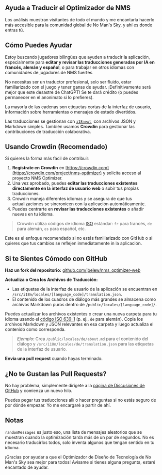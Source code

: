## Ayuda a Traducir el Optimizador de NMS

Los análisis muestran visitantes de todo el mundo y me encantaría hacerlo más accesible para la comunidad global de No Man's Sky, y ahí es donde entras tú.

## Cómo Puedes Ayudar

Estoy buscando jugadores bilingües que ayuden a traducir la aplicación, especialmente para **editar y revisar las traducciones generadas por IA en francés, alemán y español**, o para trabajar en otros idiomas con comunidades de jugadores de NMS fuertes.

No necesitas ser un traductor profesional, solo ser fluido, estar familiarizado con el juego y tener ganas de ayudar. ¡Definitivamente será mejor que este desastre de ChatGPT! Se te dará crédito (o puedes permanecer en el anonimato si lo prefieres).

La mayoría de las cadenas son etiquetas cortas de la interfaz de usuario, información sobre herramientas o mensajes de estado divertidos.

Las traducciones se gestionan con [`i18next`](https://www.i18next.com/), con archivos JSON y Markdown simples. También usamos **Crowdin** para gestionar las contribuciones de traducción colaborativa.

## Usando Crowdin (Recomendado)

Si quieres la forma más fácil de contribuir:

1. **Regístrate en Crowdin** en [https://crowdin.com](https://crowdin.com/project/nms-optimizer) y solicita acceso al proyecto NMS Optimizer.
2. Una vez aprobado, puedes **editar las traducciones existentes directamente en la interfaz de usuario web** o subir tus propias traducciones.
3. Crowdin maneja diferentes idiomas y se asegura de que tus actualizaciones se sincronicen con la aplicación automáticamente.
4. Puedes centrarte en **revisar las traducciones existentes** o añadir nuevas en tu idioma.

> Crowdin utiliza códigos de idioma [ISO](https://en.wikipedia.org/wiki/List_of_ISO_639-1_codes) estándar: `fr` para francés, `de` para alemán, `es` para español, etc.

Este es el enfoque recomendado si no estás familiarizado con GitHub o si quieres que tus cambios se reflejen inmediatamente in la aplicación.

## Si te Sientes Cómodo con GitHub

**Haz un fork del repositorio:**
[github.com/jbelew/nms_optimizer-web](https://github.com/jbelew/nms_optimizer-web)

**Actualiza o Crea los Archivos de Traducción:**

- Las etiquetas de la interfaz de usuario de la aplicación se encuentran en `/src/i18n/locales/[language_code]/translation.json`.
- El contenido de los cuadros de diálogo más grandes se almacena como archivos Markdown puros dentro de `/public/locales/[language_code]/`.

Puedes actualizar los archivos existentes o crear una nueva carpeta para tu idioma usando el [código ISO 639-1](https://en.wikipedia.org/wiki/List_of-ISO_639-1-codes) (p. ej., `de` para alemán). Copia los archivos Markdown y JSON relevantes en esa carpeta y luego actualiza el contenido como corresponda.

> _Ejemplo:_ Crea `/public/locales/de/about.md` para el contenido del diálogo y `/src/i18n/locales/de/translation.json` para las etiquetas de la interfaz de usuario.

**Envía una pull request** cuando hayas terminado.

## ¿No te Gustan las Pull Requests?

No hay problema, simplemente dirígete a la [página de Discusiones de GitHub](https://github.com/jbelew/nms_optimizer-web/discussions) y comienza un nuevo hilo.

Puedes pegar tus traducciones allí o hacer preguntas si no estás seguro de por dónde empezar. Yo me encargaré a partir de ahí.

## Notas

`randomMessages` es justo eso, una lista de mensajes aleatorios que se muestran cuando la optimización tarda más de un par de segundos. No es necesario traducirlos todos, solo inventa algunos que tengan sentido en tu idioma.

¡Gracias por ayudar a que el Optimizador de Diseño de Tecnología de No Man's Sky sea mejor para todos! Avísame si tienes alguna pregunta, estaré encantado de ayudar.
